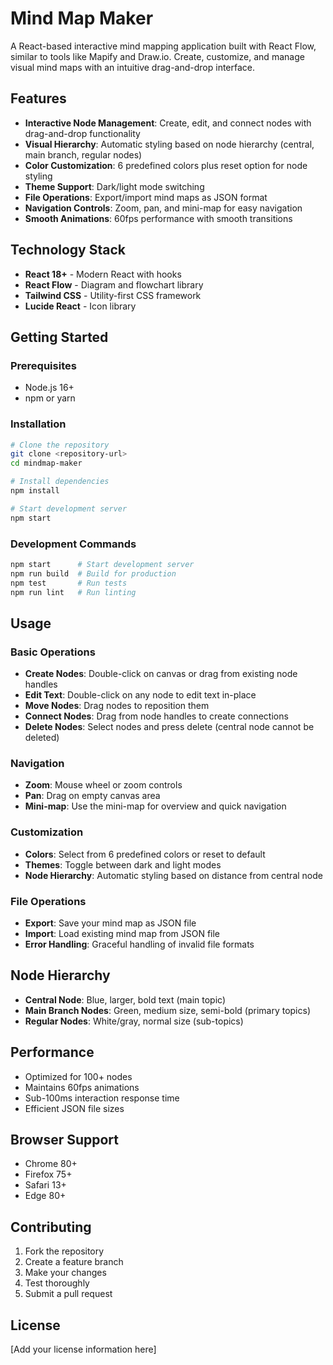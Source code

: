 # Mind Map Maker

A React-based interactive mind mapping application built with React Flow, similar to tools like Mapify and Draw.io. Create, customize, and manage visual mind maps with an intuitive drag-and-drop interface.

## Features

- **Interactive Node Management**: Create, edit, and connect nodes with drag-and-drop functionality
- **Visual Hierarchy**: Automatic styling based on node hierarchy (central, main branch, regular nodes)
- **Color Customization**: 6 predefined colors plus reset option for node styling
- **Theme Support**: Dark/light mode switching
- **File Operations**: Export/import mind maps as JSON format
- **Navigation Controls**: Zoom, pan, and mini-map for easy navigation
- **Smooth Animations**: 60fps performance with smooth transitions

## Technology Stack

- **React 18+** - Modern React with hooks
- **React Flow** - Diagram and flowchart library
- **Tailwind CSS** - Utility-first CSS framework
- **Lucide React** - Icon library

## Getting Started

### Prerequisites

- Node.js 16+ 
- npm or yarn

### Installation

```bash
# Clone the repository
git clone <repository-url>
cd mindmap-maker

# Install dependencies
npm install

# Start development server
npm start
```

### Development Commands

```bash
npm start      # Start development server
npm run build  # Build for production
npm test       # Run tests
npm run lint   # Run linting
```

## Usage

### Basic Operations

- **Create Nodes**: Double-click on canvas or drag from existing node handles
- **Edit Text**: Double-click on any node to edit text in-place
- **Move Nodes**: Drag nodes to reposition them
- **Connect Nodes**: Drag from node handles to create connections
- **Delete Nodes**: Select nodes and press delete (central node cannot be deleted)

### Navigation

- **Zoom**: Mouse wheel or zoom controls
- **Pan**: Drag on empty canvas area
- **Mini-map**: Use the mini-map for overview and quick navigation

### Customization

- **Colors**: Select from 6 predefined colors or reset to default
- **Themes**: Toggle between dark and light modes
- **Node Hierarchy**: Automatic styling based on distance from central node

### File Operations

- **Export**: Save your mind map as JSON file
- **Import**: Load existing mind map from JSON file
- **Error Handling**: Graceful handling of invalid file formats

## Node Hierarchy

- **Central Node**: Blue, larger, bold text (main topic)
- **Main Branch Nodes**: Green, medium size, semi-bold (primary topics)
- **Regular Nodes**: White/gray, normal size (sub-topics)

## Performance

- Optimized for 100+ nodes
- Maintains 60fps animations
- Sub-100ms interaction response time
- Efficient JSON file sizes

## Browser Support

- Chrome 80+
- Firefox 75+
- Safari 13+
- Edge 80+

## Contributing

1. Fork the repository
2. Create a feature branch
3. Make your changes
4. Test thoroughly
5. Submit a pull request

## License

[Add your license information here]